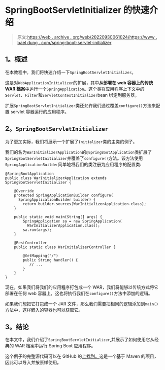 # SpringBootServletInitializer 的快速介绍

> 原文:[https://web . archive . org/web/20220930061024/https://www . bael dung . com/spring-boot-servlet-initializer](https://web.archive.org/web/20220930061024/https://www.baeldung.com/spring-boot-servlet-initializer)

## **1。概述**

在本教程中，我们将快速介绍一下`SpringBootServletInitializer`。

这是对`WebApplicationInitializer`的扩展，其中**从部署在 web 容器上的传统 WAR 档案**中运行一个`SpringApplication`。这个类将应用程序上下文中的`Servlet`、`Filter`和`ServletContextInitializer`bean 绑定到服务器。

扩展`SpringBootServletInitializer`类还允许我们通过覆盖`configure()`方法来配置 servlet 容器运行的应用程序。

## **2。`SpringBootServletInitializer`**

为了更加实际，我们将展示一个扩展了`Initializer`类的主类的例子。

我们的名为`WarInitializerApplication`的`@SpringBootApplication`类扩展了`SpringBootServletInitializer`并覆盖了`configure()`方法。该方法使用`SpringApplicationBuilder`简单地将我们的类注册为应用程序的配置类:

```
@SpringBootApplication
public class WarInitializerApplication extends SpringBootServletInitializer {

    @Override
    protected SpringApplicationBuilder configure(
      SpringApplicationBuilder builder) {
        return builder.sources(WarInitializerApplication.class);
    }

    public static void main(String[] args) {
        SpringApplication sa = new SpringApplication(
          WarInitializerApplication.class);
        sa.run(args);
    }

    @RestController
    public static class WarInitializerController {

        @GetMapping("/")
        public String handler() {
           // ...
        }
    }
} 
```

现在，如果我们将我们的应用程序打包成一个 WAR，我们将能够以传统方式将它部署在任何 web 容器上，这也将执行我们在`configure()`方法中添加的逻辑。

如果我们想把它打包成一个 JAR 文件，那么我们需要把相同的逻辑添加到`main()`方法中，这样嵌入的容器也可以获取它。

## **3。结论**

在本文中，我们介绍了`SpringBootServletInitializer`,并展示了如何使用它从经典的 WAR 档案中运行 Spring Boot 应用程序。

这个例子的完整源代码可以在 GitHub 的[上找到。](https://web.archive.org/web/20221206125728/https://github.com/eugenp/tutorials/tree/master/spring-boot-modules/spring-boot-mvc-4)这是一个基于 Maven 的项目，因此可以导入并按原样使用。